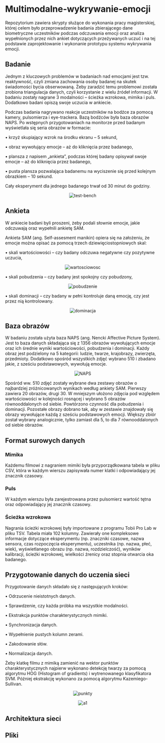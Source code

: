# Multimodalne-wykrywanie-emocji
Repozytorium zawiera skrypty służące do wykonania pracy magisterskiej, której celem
było przeprowadzenie badania zbierającego dane biometryczne uczestników
podczas odczuwania emocji oraz analiza wypełnionych przez nich ankiet dotyczących
przeżywanych uczuć i na tej podstawie zaprojektowanie i wykonanie prototypu systemu
wykrywania emocji.

## Badanie
Jednym z kluczowych problemów w badaniach nad emocjami jest tzw. reaktywność, czyli
zmiana zachowania osoby badanej na skutek świadomości bycia obserwowaną. Żeby zaradzić temu problemowi została zrobiona triangulacja danych, czyli korzystanie z wielu źródeł informacji.
W badaniu zostały nagrane 3 modalności – ścieżka wzrokowa, mimika i puls. Dodatkowo
badani opiszą swoje uczucia w ankiecie.

Podczas badania nagrywano reakcje uczestników na bodźce za pomocą kamery, pulsomierza i eye-trackera.
Bazą bodźców była baza obrazów NAPS.
Po wstępnych przygotowaniach na monitorze przed badanym wyświetlała się seria obrazów
w formacie:

• krzyż skupiający wzrok na środku ekranu – 5 sekund,

• obraz wywołujący emocje – aż do kliknięcia przez badanego,

• plansza z napisem „ankieta”, podczas której badany opisywał swoje emocje – aż do
kliknięcia przez badanego,

• pusta plansza pozwalająca badanemu na wyciszenie się przed kolejnym obrazkiem –
10 sekund.

Cały eksperyment dla jednego badanego trwał od 30 minut do godziny.

<p align="center">
<img src=".\images\diagramy-stanowisko pomiarowe.drawio.png" alt="test-bench">
</p>

## Ankieta

W ankiecie badani byli proszeni, żeby podali słownie emocje, jakie odczuwają oraz wypełnili ankietę SAM.

Ankieta SAM (ang. Self-assesment manikin) opiera się na założeniu, że emocje można
opisać za pomocą trzech dziewięciostopniowych skal:

• skali wartościowości – czy badany odczuwa negatywne czy pozytywne uczucia,
<p align="center">
<img src=".\images\wartościowość.JPG" alt="wartosciowosc">
</p>
• skali pobudzenia – czy badany jest spokojny czy pobudzony,
<p align="center">
<img src=".\images\pobudzenie.JPG" alt="pobudzenie">
</p>
• skali dominacji – czy badany w pełni kontroluje daną emocję, czy jest przez nią
kontrolowany.
<p align="center">
<img src=".\images\dominacja.JPG" alt="dominacja">
</p>

## Baza obrazów
W badaniu została użyta baza NAPS (ang. Nencki Affective Picture System). Jest to baza danych składająca się z 1356 obrazów wywołujących emocje oraz ich średnie
wyniki wartościowości, pobudzenia i dominacji. Każdy obraz jest podzielony na 5 kategorii:
ludzie, twarze, krajobrazy, zwierzęta, przedmioty. Dodatkowo spośród wszystkich zdjęć
wybrano 510 i zbadano jakie, z sześciu podstawowych, wywołują emocje.

<p align="center">
<img src=".\images\NAPS.png" alt="NAPS">
</p>

Spośród ww. 510 zdjęć zostały wybrane dwa zestawy obrazów o najbardziej
zróżnicowanych wynikach według ankiety SAM. Pierwszy zawiera 20 obrazów,
drugi 30. W mniejszym ułożono zdjęcia pod względem wartościowości
w kolejności rosnącej i wybrano 5 obrazów równooddalonych od siebie. Powtórzono czynność
dla pobudzenia i dominacji. Pozostałe obrazy dobrano tak, aby w zestawie znajdowały się
obrazy wywołujące każdą z sześciu podstawowych emocji. Większy zbiór został wybrany
analogicznie, tylko zamiast dla 5, to dla 7 równooddalonych od siebie obrazów.

## Format surowych danych
### Mimika
Każdemu filmowi z nagraniem mimiki była przyporządkowana tabela w pliku CSV, która
w każdym wierszu zapisywała numer klatki i odpowiadający jej znacznik czasowy.
### Puls
W każdym wierszu była zarejestrowana przez pulsomierz wartość tętna oraz odpowiadający
jej znacznik czasowy.
### Ścieżka wzrokowa
Nagrania ścieżki wzrokowej były importowane z programu Tobii Pro Lab w pliku TSV.
Tabela miała 102 kolumny. Zawierały one kompleksowe informacje dotyczące eksperymentu
(np. znaczniki czasowe, nazwa sensora, czas rozpoczęcia eksperymentu), uczestnika
(np. nazwa, płeć, wiek), wyświetlanego obrazu (np. nazwa, rozdzielczość), wyników kalibracji,
ścieżki wzrokowej, wielkości źrenicy oraz stopnia otwarcia oka badanego.

## Przygotowanie danych do uczenia sieci
Przygotowanie danych składało się z następujących kroków:

• Odrzucenie nieistotnych danych.

• Sprawdzenie, czy każda próbka ma wszystkie modalności.

• Ekstrakcja punktów charakterystycznych mimiki.

• Synchronizacja danych.

• Wypełnienie pustych kolumn zerami.

• Zakodowanie słów.

• Normalizacja danych.

Żeby klatkę filmu z mimiką zamienić na wektor punktów charakterystycznych najpierw wykonano detekcję twarzy za pomocą algorytmu HOG (Histogram of gradients) i wytrenowanego klasyfikatora SVM.
Później ekstrakcję wykonano za pomocą algorytmu Kazemiego-Sullivan.

<p align="center">
<img src=".\images\punkty.png" alt="punkty">
</p>

<p align="center">
<img src=".\images\projekt rozłożony na części2.png" alt="a1">
</p>

## Architektura sieci

## Pliki
